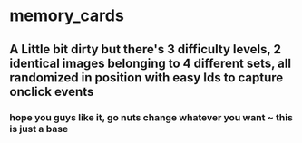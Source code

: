 # memory_cards
## A Little bit dirty but there's 3 difficulty levels, 2 identical images belonging to 4 different sets, all randomized in position with easy Ids to capture onclick events

### hope you guys like it, go nuts change whatever you want ~ this is just a base 
